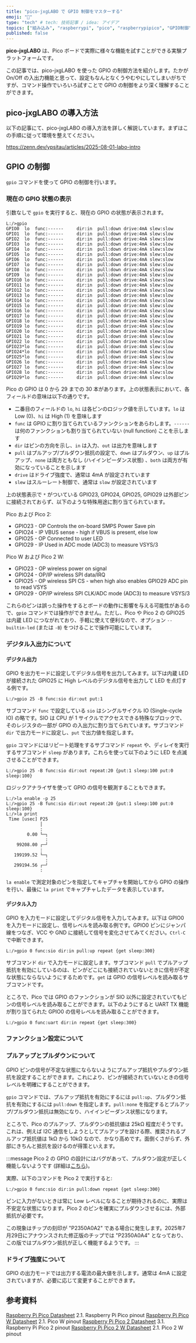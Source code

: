```yaml
---
title: "pico-jxgLABO で GPIO 制御をマスターする"
emoji: "👏"
type: "tech" # tech: 技術記事 / idea: アイデア
topics: ["組み込み", "raspberrypi", "pico", "raspberrypipico", "GPIO制御"]
published: false
---
```

**pico-jxgLABO** は、Pico ボードで実際に様々な機能を試すことができる実験プラットフォームです。

この記事では、pico-jxgLABO を使った GPIO の制御方法を紹介します。たかが On/Off の入出力機能と思って、設定もなんとなくうやむやにしてしまいがちですが、コマンド操作でいろいろ試すことで GPIO の制御をより深く理解することができます。

## pico-jxgLABO の導入方法

以下の記事にて、pico-jxgLABO の導入方法を詳しく解説しています。まずはこの手順に従って環境を整えてください。

https://zenn.dev/ypsitau/articles/2025-08-01-labo-intro

## GPIO の制御

`gpio` コマンドを使って GPIO の制御を行います。

### 現在の GPIO 状態の表示

引数なしで `gpio` を実行すると、現在の GPIO の状態が表示されます。

```text
L:/>gpio
GPIO0  lo  func:------     dir:in  pull:down drive:4mA slew:slow
GPIO1  lo  func:------     dir:in  pull:down drive:4mA slew:slow
GPIO2  lo  func:------     dir:in  pull:down drive:4mA slew:slow
GPIO3  lo  func:------     dir:in  pull:down drive:4mA slew:slow
GPIO4  lo  func:------     dir:in  pull:down drive:4mA slew:slow
GPIO5  lo  func:------     dir:in  pull:down drive:4mA slew:slow
GPIO6  lo  func:------     dir:in  pull:down drive:4mA slew:slow
GPIO7  lo  func:------     dir:in  pull:down drive:4mA slew:slow
GPIO8  lo  func:------     dir:in  pull:down drive:4mA slew:slow
GPIO9  lo  func:------     dir:in  pull:down drive:4mA slew:slow
GPIO10 lo  func:------     dir:in  pull:down drive:4mA slew:slow
GPIO11 lo  func:------     dir:in  pull:down drive:4mA slew:slow
GPIO12 lo  func:------     dir:in  pull:down drive:4mA slew:slow
GPIO13 lo  func:------     dir:in  pull:down drive:4mA slew:slow
GPIO14 lo  func:------     dir:in  pull:down drive:4mA slew:slow
GPIO15 lo  func:------     dir:in  pull:down drive:4mA slew:slow
GPIO16 lo  func:------     dir:in  pull:down drive:4mA slew:slow
GPIO17 lo  func:------     dir:in  pull:down drive:4mA slew:slow
GPIO18 lo  func:------     dir:in  pull:down drive:4mA slew:slow
GPIO19 lo  func:------     dir:in  pull:down drive:4mA slew:slow
GPIO20 lo  func:------     dir:in  pull:down drive:4mA slew:slow
GPIO21 lo  func:------     dir:in  pull:down drive:4mA slew:slow
GPIO22 lo  func:------     dir:in  pull:down drive:4mA slew:slow
GPIO23*lo  func:------     dir:in  pull:down drive:4mA slew:slow
GPIO24*lo  func:------     dir:in  pull:down drive:4mA slew:slow
GPIO25*lo  func:------     dir:in  pull:down drive:4mA slew:slow
GPIO26 lo  func:------     dir:in  pull:down drive:4mA slew:slow
GPIO27 lo  func:------     dir:in  pull:down drive:4mA slew:slow
GPIO28 lo  func:------     dir:in  pull:down drive:4mA slew:slow
GPIO29*lo  func:------     dir:in  pull:down drive:4mA slew:slow
```

Pico の GPIO は 0 から 29 までの 30 本があります。上の状態表示において、各フィールドの意味は以下の通りです。

- 二番目のフィールドの `lo`, `hi` は各ピンのロジック値を示しています。`lo` は Low (0)、`hi` は High (1) を意味します
- `func` は GPIO に割り当てられているファンクションをあらわします。`------` は何のファンクションも割り当てられていない (null function) ことを示します
- `dir` はピンの方向を示し、`in` は入力、`out` は出力を意味します
- `pull` はプルアップ/プルダウン抵抗の設定で、`down` はプルダウン、`up` はプルアップ、`none` は両方ともなし (ハイインピーダンス状態) 、`both` は両方が有効になっていることを示します
- `drive` はドライブ強度で、通常は 4mA が設定されています
- `slew` はスルーレート制御で、通常は `slow` が設定されています

上の状態表示で `*` がついている GPIO23, GPIO24, GPIO25, GPIO29 は外部ピンに接続されておらず、以下のような特殊用途に割り当てられています。

Pico および Pico 2:

- GPIO23 - OP Controls the on-board SMPS Power Save pin
- GPIO24 - IP VBUS sense - high if VBUS is present, else low
- GPIO25 - OP Connected to user LED
- GPIO29 - IP Used in ADC mode (ADC3) to measure VSYS/3

Pico W および Pico 2 W:

- GPIO23 - OP wireless power on signal
- GPIO24 - OP/IP wireless SPI data/IRQ
- GPIO25 - OP wireless SPI CS - when high also enables GPIO29 ADC pin to read VSYS
- GPIO29 - OP/IP wireless SPI CLK/ADC mode (ADC3) to measure VSYS/3

これらのピンは誤った操作をするとボードの動作に影響を与える可能性があるので、`gpio` コマンドでは操作ができません。ただし、Pico や Pico 2 の GPIO25 は内蔵 LED につながれており、手軽に使えて便利なので、オプション `--builtin-led` (または `-B`) をつけることで操作可能にしています。

### デジタル入出力について

#### デジタル出力

GPIO を出力モードに設定してデジタル信号を出力してみます。以下は内蔵 LED が接続された GPIO25 に High レベルのデジタル信号を出力して LED を点灯する例です。

```text
L:/>gpio 25 -B func:sio dir:out put:1
```

サブコマンド `func` で設定している `sio` はシングルサイクル IO (Single-cycle IO) の略です。SIO は CPU が 1 サイクルでアクセスできる特殊なブロックで、そのレジスタの一部が GPIO の入出力に割り当てられています。サブコマンド `dir` で出力モードに設定し、`put` で出力値を指定します。

`gpio` コマンドにはリピート処理をするサブコマンド `repeat` や、ディレイを実行するサブコマンド `sleep` があります。これらを使って以下のように LED を点滅させることができます。

```text
L:/>gpio 25 -B func:sio dir:out repeat:20 {put:1 sleep:100 put:0 sleep:100}
```

ロジックアナライザを使って GPIO の信号を観測することもできます。

```text
L:/>la enable -p 25
L:/>gpio 25 -B func:sio dir:out repeat:20 {put:1 sleep:100 put:0 sleep:100}
L:/>la print
 Time [usec] P25 
             │  
             :  
        0.00 └─┐
               :
    99208.00 ┌─┘
             :  
   199199.52 └─┐
               :
   299194.56 ┌─┘
             :  
```

`la enable` で測定対象のピンを指定してキャプチャを開始してから GPIO の操作を行い、最後に `la print` でキャプチャしたデータを表示しています。

#### デジタル入力

GPIO を入力モードに設定してデジタル信号を入力してみます。以下は GPIO0 を入力モードに設定し、信号レベルを読み取る例です。GPIO0 ピンにジャンパ線をつなぎ、VCC や GND に接続して信号を変化させてみてください。`Ctrl-C` で中断できます。

```text
L:/>gpio 0 func:sio dir:in pull:up repeat {get sleep:300}
```

サブコマンド `dir` で入力モードに設定します。サブコマンド `pull` でプルアップ抵抗を有効にしているのは、ピンがどこにも接続されていないときに信号が不定な状態にならないようにするためです。`get` は GPIO の信号レベルを読み取るサブコマンドです。

ところで、Pico では GPIO のファンクションが SIO 以外に設定されていてもピンの信号レベルを読み取ることができます。以下のようにすると UART TX 機能が割り当てられた GPIO0 の信号レベルを読み取ることができます。

```text
L:/>gpio 0 func:uart dir:in repeat {get sleep:300}
```

### ファンクション設定について

### プルアップとプルダウンについて

GPIO ピンの信号が不定な状態にならないようにプルアップ抵抗やプルダウン抵抗を設定することができます。これにより、ピンが接続されていないときの信号レベルを明確にすることができます。

`gpio` コマンドでは、プルアップ抵抗を有効にするには `pull:up`、プルダウン抵抗を有効にするには `pull:down` を指定します。`pull:none` を指定するとプルアップ/プルダウン抵抗は無効になり、ハイインピーダンス状態になります。

ところで、Pico のプルアップ、プルダウンの抵抗値は 25kΩ 程度だそうです。これは、例えば I2C 通信をしようとしてプルアップを設ける際、推奨されるプルアップ抵抗値は 1kΩ から 10kΩ なので、かなり高めです。面倒くさがらず、外部にきちんと抵抗を設けるのが得策といえます。
 
:::message
Pico 2 の GPIO の設計にはバグがあって、プルダウン設定が正しく機能しないようです (詳細は[こちら](https://fabscene.com/new/news/raspberry-pi-rp2350-a4-rp2354-announcement/))。

実際、以下のコマンドを Pico 2 で実行すると:

```text
L:/>gpio 0 func:sio dir:in pull:down repeat {get sleep:300}
```

ピンに入力がないときは常に Low レベルになることが期待されるのに、実際は不安定な状態になります。Pico 2 のピンを確実にプルダウンさせるには、外部抵抗が必要です。

この現象はチップの刻印が "P2350A0A2" である場合に発生します。2025年7月29日にアナウンスされた修正版のチップでは "P2350A0A4" となっており、この版ではプルダウン抵抗が正しく機能するようです。
:::

### ドライブ強度について

GPIO の出力モードでは出力する電流の最大値を示します。通常は 4mA に設定されていますが、必要に応じて変更することができます。

## 参考資料

[Raspberry Pi Pico Datasheet](https://datasheets.raspberrypi.com/pico/pico-datasheet.pdf) 2.1. Raspberry Pi Pico pinout
[Raspberry Pi Pico W Datasheet](https://datasheets.raspberrypi.com/pico/pico-2-datasheet.pdf) 2.1. Pico W pinout
[Raspberry Pi Pico 2 Datasheet](https://datasheets.raspberrypi.com/picow/pico-w-datasheet.pdf) 3.1. Raspberry Pi Pico 2 pinout
[Raspberry Pi Pico 2 W Datasheet](https://datasheets.raspberrypi.com/picow/pico-2-w-datasheet.pdf) 2.1. Pico 2 W pinout
